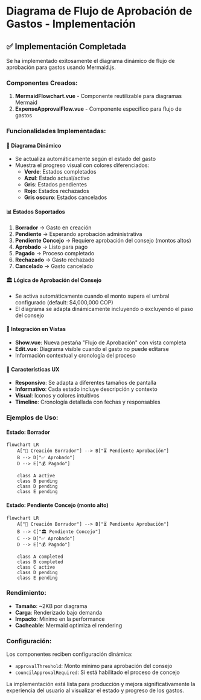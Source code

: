 # Diagrama de Flujo de Aprobación de Gastos - Implementación

## ✅ Implementación Completada

Se ha implementado exitosamente el diagrama dinámico de flujo de aprobación para gastos usando Mermaid.js.

### Componentes Creados:

1. **MermaidFlowchart.vue** - Componente reutilizable para diagramas Mermaid
2. **ExpenseApprovalFlow.vue** - Componente específico para flujo de gastos

### Funcionalidades Implementadas:

#### 🔄 **Diagrama Dinámico**
- Se actualiza automáticamente según el estado del gasto
- Muestra el progreso visual con colores diferenciados:
  - **Verde**: Estados completados
  - **Azul**: Estado actual/activo
  - **Gris**: Estados pendientes
  - **Rojo**: Estados rechazados
  - **Gris oscuro**: Estados cancelados

#### 📊 **Estados Soportados**
1. **Borrador** → Gasto en creación
2. **Pendiente** → Esperando aprobación administrativa
3. **Pendiente Concejo** → Requiere aprobación del consejo (montos altos)
4. **Aprobado** → Listo para pago
5. **Pagado** → Proceso completado
6. **Rechazado** → Gasto rechazado
7. **Cancelado** → Gasto cancelado

#### 🏛️ **Lógica de Aprobación del Consejo**
- Se activa automáticamente cuando el monto supera el umbral configurado (default: $4,000,000 COP)
- El diagrama se adapta dinámicamente incluyendo o excluyendo el paso del consejo

#### 📱 **Integración en Vistas**
- **Show.vue**: Nueva pestaña "Flujo de Aprobación" con vista completa
- **Edit.vue**: Diagrama visible cuando el gasto no puede editarse
- Información contextual y cronología del proceso

#### 🎨 **Características UX**
- **Responsivo**: Se adapta a diferentes tamaños de pantalla
- **Informativo**: Cada estado incluye descripción y contexto
- **Visual**: Iconos y colores intuitivos
- **Timeline**: Cronología detallada con fechas y responsables

### Ejemplos de Uso:

#### Estado: Borrador
```mermaid
flowchart LR
    A["📝 Creación Borrador"] --> B["⏳ Pendiente Aprobación"]
    B --> D["✅ Aprobado"]
    D --> E["💰 Pagado"]
    
    class A active
    class B pending
    class D pending
    class E pending
```

#### Estado: Pendiente Concejo (monto alto)
```mermaid
flowchart LR
    A["📝 Creación Borrador"] --> B["⏳ Pendiente Aprobación"]
    B --> C["🏛️ Pendiente Concejo"]
    C --> D["✅ Aprobado"]
    D --> E["💰 Pagado"]
    
    class A completed
    class B completed
    class C active
    class D pending
    class E pending
```

### Rendimiento:
- **Tamaño**: ~2KB por diagrama
- **Carga**: Renderizado bajo demanda
- **Impacto**: Mínimo en la performance
- **Cacheable**: Mermaid optimiza el rendering

### Configuración:
Los componentes reciben configuración dinámica:
- `approvalThreshold`: Monto mínimo para aprobación del consejo
- `councilApprovalRequired`: Si está habilitado el proceso de concejo

La implementación está lista para producción y mejora significativamente la experiencia del usuario al visualizar el estado y progreso de los gastos.